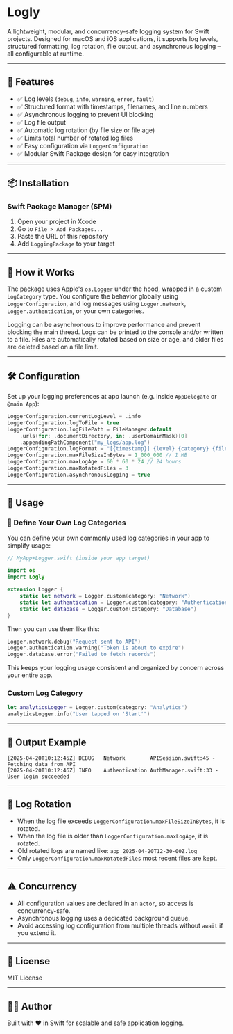# Logly

A lightweight, modular, and concurrency-safe logging system for Swift projects. Designed for macOS and iOS applications, it supports log levels, structured formatting, log rotation, file output, and asynchronous logging – all configurable at runtime.

---

## 🚀 Features

- ✅ Log levels (`debug`, `info`, `warning`, `error`, `fault`)
- ✅ Structured format with timestamps, filenames, and line numbers
- ✅ Asynchronous logging to prevent UI blocking
- ✅ Log file output
- ✅ Automatic log rotation (by file size or file age)
- ✅ Limits total number of rotated log files
- ✅ Easy configuration via `LoggerConfiguration`
- ✅ Modular Swift Package design for easy integration

---

## 📦 Installation

### Swift Package Manager (SPM)

1. Open your project in Xcode
2. Go to `File > Add Packages...`
3. Paste the URL of this repository
4. Add `LoggingPackage` to your target

---

## 🧠 How it Works

The package uses Apple's `os.Logger` under the hood, wrapped in a custom `LogCategory` type. You configure the behavior globally using `LoggerConfiguration`, and log messages using `Logger.network`, `Logger.authentication`, or your own categories.

Logging can be asynchronous to improve performance and prevent blocking the main thread. Logs can be printed to the console and/or written to a file. Files are automatically rotated based on size or age, and older files are deleted based on a file limit.

---

## 🛠 Configuration

Set up your logging preferences at app launch (e.g. inside `AppDelegate` or `@main App`):

```swift
LoggerConfiguration.currentLogLevel = .info
LoggerConfiguration.logToFile = true
LoggerConfiguration.logFilePath = FileManager.default
    .urls(for: .documentDirectory, in: .userDomainMask)[0]
    .appendingPathComponent("my_logs/app.log")
LoggerConfiguration.logFormat = "[{timestamp}] {level} {category} {file}:{line} - {message}"
LoggerConfiguration.maxFileSizeInBytes = 1_000_000 // 1 MB
LoggerConfiguration.maxLogAge = 60 * 60 * 24 // 24 hours
LoggerConfiguration.maxRotatedFiles = 3
LoggerConfiguration.asynchronousLogging = true
```

---

## 🧪 Usage

### 🧩 Define Your Own Log Categories

You can define your own commonly used log categories in your app to simplify usage:

```swift
// MyApp+Logger.swift (inside your app target)

import os
import Logly

extension Logger {
    static let network = Logger.custom(category: "Network")
    static let authentication = Logger.custom(category: "Authentication")
    static let database = Logger.custom(category: "Database")
}
```

Then you can use them like this:

```swift
Logger.network.debug("Request sent to API")
Logger.authentication.warning("Token is about to expire")
Logger.database.error("Failed to fetch records")
```

This keeps your logging usage consistent and organized by concern across your entire app.

### Custom Log Category

```swift
let analyticsLogger = Logger.custom(category: "Analytics")
analyticsLogger.info("User tapped on 'Start'")
```

---

## 📂 Output Example

```
[2025-04-20T10:12:45Z] DEBUG   Network        APISession.swift:45 - Fetching data from API
[2025-04-20T10:12:46Z] INFO    Authentication AuthManager.swift:33 - User login succeeded
```

---

## 🔄 Log Rotation

- When the log file exceeds `LoggerConfiguration.maxFileSizeInBytes`, it is rotated.
- When the log file is older than `LoggerConfiguration.maxLogAge`, it is rotated.
- Old rotated logs are named like: `app_2025-04-20T12-30-00Z.log`
- Only `LoggerConfiguration.maxRotatedFiles` most recent files are kept.

---

## ⚠️ Concurrency

- All configuration values are declared in an `actor`, so access is concurrency-safe.
- Asynchronous logging uses a dedicated background queue.
- Avoid accessing log configuration from multiple threads without `await` if you extend it.

---

## 📄 License

MIT License

---

## 👨‍💻 Author

Built with ❤️ in Swift for scalable and safe application logging.
